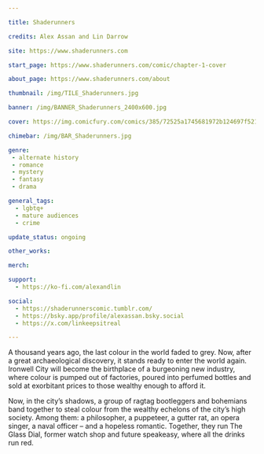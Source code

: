 ```yaml
---

title: Shaderunners

credits: Alex Assan and Lin Darrow

site: https://www.shaderunners.com

start_page: https://www.shaderunners.com/comic/chapter-1-cover

about_page: https://www.shaderunners.com/about

thumbnail: /img/TILE_Shaderunners.jpg

banner: /img/BANNER_Shaderunners_2400x600.jpg

cover: https://img.comicfury.com/comics/385/72525a1745681972b124697f521060370.jpg

chimebar: /img/BAR_Shaderunners.jpg

genre: 
 - alternate history
 - romance
 - mystery
 - fantasy
 - drama

general_tags: 
  - lgbtq+
  - mature audiences
  - crime

update_status: ongoing

other_works: 

merch: 

support:
  - https://ko-fi.com/alexandlin

social: 
  - https://shaderunnerscomic.tumblr.com/
  - https://bsky.app/profile/alexassan.bsky.social 
  - https://x.com/linkeepsitreal 

---
```


A thousand years ago, the last colour in the world faded to grey. Now, after a great archaeological discovery, it stands ready to enter the world again. Ironwell City will become the birthplace of a burgeoning new industry, where colour is pumped out of factories, poured into perfumed bottles and sold at exorbitant prices to those wealthy enough to afford it.

Now, in the city’s shadows, a group of ragtag bootleggers and bohemians band together to steal colour from the wealthy echelons of the city’s high society. Among them: a philosopher, a puppeteer, a gutter rat, an opera singer, a naval officer – and a hopeless romantic. Together, they run The Glass Dial, former watch shop and future speakeasy, where all the drinks run red.
